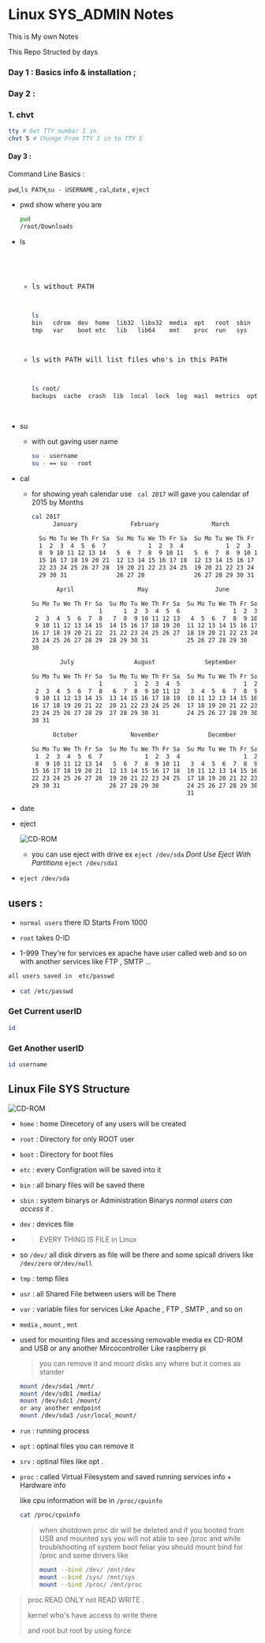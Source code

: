 # Linux SYS_ADMIN Notes

This is My own Notes 

This Repo Structed by days 

### Day 1 : Basics info & installation ;

### Day 2 :

### 1. chvt <CHange foreground Virtual Terminal>

```bash
tty # Get TTY number I in 
chvt 5 # Change From TTY I in to TTY 5
```

#### Day 3 :

Command Line Basics :

`pwd`,`ls PATH`,`su - USERNAME` , `cal`,`date` , `eject`

* pwd show where you are
  
  ```bash
  pwd 
  /root/Downloads
  ```

* ls <Listing Directory> 
  
  * ls without PATH 
    
    ```bash
    ls
    bin   cdrom  dev  home  lib32  libx32  media  opt   root  sbin  srv
    tmp   var    boot etc   lib   lib64    mnt    proc  run   sys   usr ```
    ```
  
  * ls with PATH will list files who's in this PATH 
    
    ```bash
    ls root/
    backups  cache  crash  lib  local  lock  log  mail  metrics  opt  run  snap  spool  tmp  www
    ```

* su 
  
  * with out gaving user name 
    
    ```bash
    su - username
    su - == su - root 
    ```

* cal <Showing Calendar by Year or Month>
  
  * for showing yeah calendar use   `cal 2017` will gave you calendar of 2015 by Months
    
    ```bash
    cal 2017
          January               February               March          
    
      Su Mo Tu We Th Fr Sa  Su Mo Tu We Th Fr Sa  Su Mo Tu We Th Fr Sa  
      1  2  3  4  5  6  7            1  2  3  4            1  2  3  4  
      8  9 10 11 12 13 14   5  6  7  8  9 10 11   5  6  7  8  9 10 11  
      15 16 17 18 19 20 21  12 13 14 15 16 17 18  12 13 14 15 16 17 18  
      22 23 24 25 26 27 28  19 20 21 22 23 24 25  19 20 21 22 23 24 25  
      29 30 31              26 27 28              26 27 28 29 30 31     
    
           April                  May                   June          
    
    Su Mo Tu We Th Fr Sa  Su Mo Tu We Th Fr Sa  Su Mo Tu We Th Fr Sa  
                       1      1  2  3  4  5  6               1  2  3  
     2  3  4  5  6  7  8   7  8  9 10 11 12 13   4  5  6  7  8  9 10  
     9 10 11 12 13 14 15  14 15 16 17 18 19 20  11 12 13 14 15 16 17  
    16 17 18 19 20 21 22  21 22 23 24 25 26 27  18 19 20 21 22 23 24  
    23 24 25 26 27 28 29  28 29 30 31           25 26 27 28 29 30     
    30                                                                
    
            July                 August              September        
    
    Su Mo Tu We Th Fr Sa  Su Mo Tu We Th Fr Sa  Su Mo Tu We Th Fr Sa  
                       1         1  2  3  4  5                  1  2  
     2  3  4  5  6  7  8   6  7  8  9 10 11 12   3  4  5  6  7  8  9  
     9 10 11 12 13 14 15  13 14 15 16 17 18 19  10 11 12 13 14 15 16  
    16 17 18 19 20 21 22  20 21 22 23 24 25 26  17 18 19 20 21 22 23  
    23 24 25 26 27 28 29  27 28 29 30 31        24 25 26 27 28 29 30  
    30 31                                                             
    
          October               November              December        
    
    Su Mo Tu We Th Fr Sa  Su Mo Tu We Th Fr Sa  Su Mo Tu We Th Fr Sa  
     1  2  3  4  5  6  7            1  2  3  4                  1  2  
     8  9 10 11 12 13 14   5  6  7  8  9 10 11   3  4  5  6  7  8  9  
    15 16 17 18 19 20 21  12 13 14 15 16 17 18  10 11 12 13 14 15 16  
    22 23 24 25 26 27 28  19 20 21 22 23 24 25  17 18 19 20 21 22 23  
    29 30 31              26 27 28 29 30        24 25 26 27 28 29 30  
                                                31 
    ```

* date <showing Today Data >

* eject <Get CD-ROM door out> 
  
  ![CD-ROM](https://upload.wikimedia.org/wikipedia/commons/7/70/Sony_CRX310S-Internal-PC-DVD-Drive-Opened.jpg)
  
  * you can use eject with drive ex `eject /dev/sda` *Dont Use Eject With Partitions* `eject /dev/sda1`

* ```bash
  eject /dev/sda
  ```

## users :

* `normal users` there ID Starts From 1000 

* `root` takes 0-ID 

* 1-999 They're for services ex apache have user called web and so on with another services like FTP , SMTP ...

`all users saved in  etc/passwd`

* ```bash
  cat /etc/passwd
  ```

### Get Current userID

```bash
id
```

### Get Another userID

```bash
id username
```

## Linux File SYS Structure

![CD-ROM](https://1.bp.blogspot.com/-UQ7-sWd_J4w/WmhKIFx7_fI/AAAAAAAAHIE/tixi5SsyI5YzoJygq_JQKL50axe2cAcrQCLcBGAs/s1600/Untitled.png)

* `home`    : home Direcetory of any users will be created

* `root`    :  Directory for only ROOT user 

* `boot`    : Directory for boot files  

* `etc`      :  every Configration will be saved into it

* `bin`      : all binary files will be saved there 

* `sbin`    : system binarys or Administration Binarys  _normal users can access it_ . 

* `dev`      :  devices file 

* > EVERY THING IS FILE in Linux

* so `/dev/` all disk dirvers as file will be there and some spicall drivers like `/dev/zero` or`/dev/null` 

* `tmp`      : temp files 

* `usr`      : all Shared File between users  will be There

* `var`      : variable files for services Like Apache , FTP , SMTP , and so on  

* `media` , `mount` , `mnt`

* used for mounting files and accessing removable media ex CD-ROM and USB or any another Mircocontroller Like raspberry pi
  
  > you can remove it and mount disks any where but it comes as stander 
  
  ```bash
  mount /dev/sda1 /mnt/
  mount /dev/sdb1 /media/
  mount /dev/sdc1 /mount/
  or any another endpoint
  mount /dev/sda3 /usr/local_mount/
  ```

* `run`      :  running process

* `opt`      : optinal files you can remove it

* `srv`      : optinal files like opt .  

* `proc`    : called Virtual Filesystem and saved running services info + Hardware info 
  
  like cpu information will be in `/proc/cpuinfo` 
  
  ```bash
  cat /proc/cpuinfo 
  ```
  
  > when shotdown proc dir will be deleted and if you booted from USB and mounted sys you will not able to see /proc and while troublshooting of system boot feliar you should mount bind for /proc and some drivers like
  > 
  > ```bash
  > mount --bind /dev/ /mnt/dev
  > mount --bind /sys/ /mnt/sys
  > mount --bind /proc/ /mnt/proc
  > ```

> proc READ ONLY not READ WRITE . 
> 
> kernel who's have access to write there 
> 
> and root but root by using force
